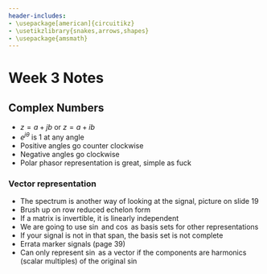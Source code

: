 ```yaml
---
header-includes:
- \usepackage[american]{circuitikz}
- \usetikzlibrary{snakes,arrows,shapes}
- \usepackage{amsmath}
---
```

# Week 3 Notes

## Complex Numbers
* $z=a+jb$ or $z=a+ib$
* $e^{j\theta}$ is 1 at any angle
* Positive angles go counter clockwise
* Negative angles go clockwise
* Polar phasor representation is great, simple as fuck

### Vector representation
* The spectrum is another way of looking at the signal, picture on slide 19
* Brush up on row reduced echelon form
* If a matrix is invertible, it is linearly independent
* We are going to use $\sin$ and $\cos$ as basis sets for other representations
* If your signal is not in that span, the basis set is not complete
* Errata marker signals (page 39)
* Can only represent $\sin$ as a vector if the components are harmonics (scalar multiples) of the original $\sin$
